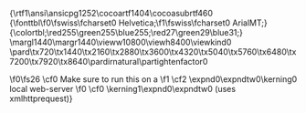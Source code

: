 {\rtf1\ansi\ansicpg1252\cocoartf1404\cocoasubrtf460
{\fonttbl\f0\fswiss\fcharset0 Helvetica;\f1\fswiss\fcharset0 ArialMT;}
{\colortbl;\red255\green255\blue255;\red27\green29\blue31;}
\margl1440\margr1440\vieww10800\viewh8400\viewkind0
\pard\tx720\tx1440\tx2160\tx2880\tx3600\tx4320\tx5040\tx5760\tx6480\tx7200\tx7920\tx8640\pardirnatural\partightenfactor0

\f0\fs26 \cf0 Make sure to run this on a 
\f1 \cf2 \expnd0\expndtw0\kerning0
local web-server
\f0 \cf0 \kerning1\expnd0\expndtw0  (uses xmlhttprequest)}